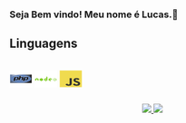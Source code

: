 ### Seja Bem vindo! Meu nome é Lucas.👋
 ## Linguagens
 <div style="display: inline_block"><br>
  <img align="center" alt="Lucas-PHP" height="30" width="40" src="https://raw.githubusercontent.com/devicons/devicon/master/icons/php/php-original.svg">
   <img align="center" alt="Lucas-Node" height="30" width="40" src="https://raw.githubusercontent.com/devicons/devicon/master/icons/nodejs/nodejs-plain-wordmark.svg">
  <img align="center" alt="Lucas-Js" height="30" width="40" src="https://raw.githubusercontent.com/devicons/devicon/master/icons/javascript/javascript-original.svg">
</div>

##
<div align="center">
  <a href="https://github.com/lucas-leandro" />
  <img height="180em" src="https://github-readme-stats.vercel.app/api?username=lucas-leandro&show_icons=true&theme=dracula&include_all_commits=true&count_private=true"/>
  <img height="180em" src="https://github-readme-stats.vercel.app/api/top-langs/?username=lucas-leandro&layout=compact&langs_count=7&theme=dracula"/>
</div>


